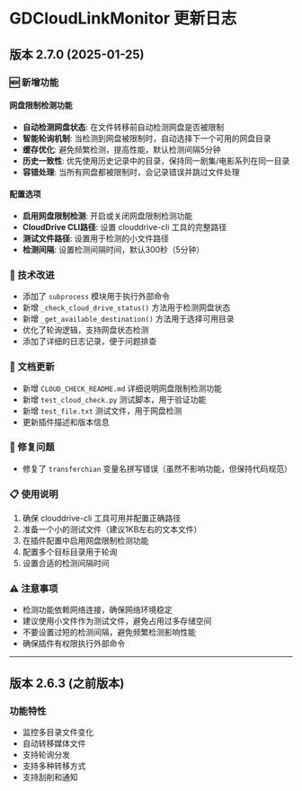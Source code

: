 # GDCloudLinkMonitor 更新日志

## 版本 2.7.0 (2025-01-25)

### 🆕 新增功能

#### 网盘限制检测功能
- **自动检测网盘状态**: 在文件转移前自动检测网盘是否被限制
- **智能轮询机制**: 当检测到网盘被限制时，自动选择下一个可用的网盘目录
- **缓存优化**: 避免频繁检测，提高性能，默认检测间隔5分钟
- **历史一致性**: 优先使用历史记录中的目录，保持同一剧集/电影系列在同一目录
- **容错处理**: 当所有网盘都被限制时，会记录错误并跳过文件处理

#### 配置选项
- **启用网盘限制检测**: 开启或关闭网盘限制检测功能
- **CloudDrive CLI路径**: 设置 clouddrive-cli 工具的完整路径
- **测试文件路径**: 设置用于检测的小文件路径
- **检测间隔**: 设置检测间隔时间，默认300秒（5分钟）

### 🔧 技术改进
- 添加了 `subprocess` 模块用于执行外部命令
- 新增 `_check_cloud_drive_status()` 方法用于检测网盘状态
- 新增 `_get_available_destination()` 方法用于选择可用目录
- 优化了轮询逻辑，支持网盘状态检测
- 添加了详细的日志记录，便于问题排查

### 📝 文档更新
- 新增 `CLOUD_CHECK_README.md` 详细说明网盘限制检测功能
- 新增 `test_cloud_check.py` 测试脚本，用于验证功能
- 新增 `test_file.txt` 测试文件，用于网盘检测
- 更新插件描述和版本信息

### 🐛 修复问题
- 修复了 `transferchian` 变量名拼写错误（虽然不影响功能，但保持代码规范）

### 📋 使用说明
1. 确保 clouddrive-cli 工具可用并配置正确路径
2. 准备一个小的测试文件（建议1KB左右的文本文件）
3. 在插件配置中启用网盘限制检测功能
4. 配置多个目标目录用于轮询
5. 设置合适的检测间隔时间

### ⚠️ 注意事项
- 检测功能依赖网络连接，确保网络环境稳定
- 建议使用小文件作为测试文件，避免占用过多存储空间
- 不要设置过短的检测间隔，避免频繁检测影响性能
- 确保插件有权限执行外部命令

---

## 版本 2.6.3 (之前版本)

### 功能特性
- 监控多目录文件变化
- 自动转移媒体文件
- 支持轮询分发
- 支持多种转移方式
- 支持刮削和通知
